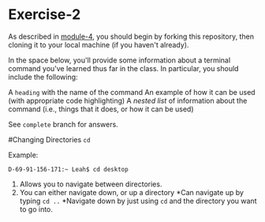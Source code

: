 # Exercise-2

As described in [module-4](https://github.com/INFO-201/m4-git-intro), you should begin by forking this repository, then cloning it to your local machine (if you haven't already).

In the space below, you'll provide some information about a terminal command you've learned thus far in the class. In particular, you should include the following:

A `heading` with the name of the command
An example of how it can be used (with appropriate code highlighting)
A _nested list_ of information about the command (i.e., things that it does, or how it can be used)

See `complete` branch for answers.

#Changing Directories `cd`

Example: 
```
D-69-91-156-171:~ Leah$ cd desktop
```

1. Allows you to navigate between directories. 
2. You can either navigate down, or up a directory
  *Can navigate up by typing `cd ..`
  *Navigate down by just using `cd` and the directory you want to go into.


